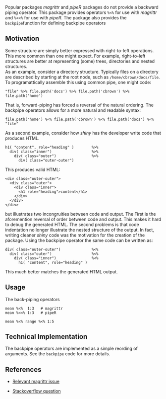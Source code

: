 
Popular packages *magrittr* and *pipeR* packages do not provide a backward 
piping operator. This package provides operators `%<%` 
for use with *magrittr* and `%<<%` for use with *pipeR*. The package also 
provides the `backpipe`function for defining backpipe operators 

## Motivation

Some structure are simply better expressed with right-to-left operations. This 
more common than one might expect.  For example, right-to-left structures are 
better at representing (some) trees, directories and nested structures.  
As an example, consider a directory structure. Typically files on a directory 
are described by starting at the root node, such as `/home/cbrown/docs/file`. 
To programattically assemble this using common pipe, one might code:

    "file" %>% file.path('docs') %>% file.path('cbrown') %>% file.path('home')
   
That is, forward-piping has forced a reversal of the natural ordering. The 
backpipe operators allows for a more natural and readable syntax:

    file.path('home') %<% file.path('cbrown') %<% file.path('docs') %<% "file"

As a second example, consider how *shiny* has the developer write code that 
produces HTML.  

    h1( "content", role="heading" )        %>%
      div( class="inner")                  %>%
        div( class="outer")                %>% 
          div( class="outer-outer")      
      
This produces valid HTML: 

    <div class="outer-outer">
      <div class="outer">
        <div class="inner">
          <h1 role="heading">content</h1>
        </div>
      </div>
    </div> 

but illustrates two incongruities between code and output. The First is the 
aforemention reversal of order between code and output. This makes it hard to 
debug the generated HTML. The second problems is that code indentation no longer
illustrate the nested structure of the output. In fact, writing cleaner *shiny*
code was the motivation for the creation of the package. Using the backpipe 
operator the same code can be written as:
      
    div( class="outer-outer")              %<%
      div( class="outer")                  %<% 
        div( class="inner")                %<% 
          h1( "content", role="heading" ) 

This much better matches the generated HTML output.


## Usage

The back-piping operators

    mean %<%  1:3   # magrittr
    mean %<<% 1:3   # pipeR
     
    mean %<% range %<% 1:5
   

## Technical Implementation

The backpipe operators are implemented as a simple reording of arguments. See
the `backpipe` code for more details.

## References

* [Relevant magrittr issue](https://github.com/smbache/magrittr/issues/26)

* [Stackoverflow question](http://stackoverflow.com/questions/31305342/is-right-to-left-operator-associativity-in-r-possible)
